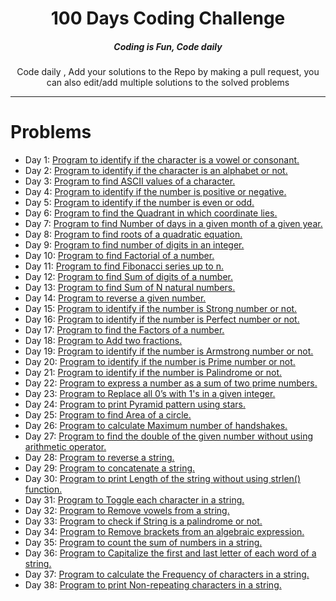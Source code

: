 <H1 align="center">100 Days Coding Challenge</H1>

<H5 align="center">Coding is Fun, Code daily</H5>

<P align="center">Code daily , Add your solutions to the Repo by making a pull request, you can also edit/add multiple solutions to the solved problems</P>

<HR>

# Problems

<UL>
    <li>
        Day 1: <a href="https://github.com/kunal-2002/100-days-of-code/blob/master/Day_001.cpp" target="_blank">Program to identify if the character is a vowel or consonant.</a>
    </li>
    <li>
        Day 2: <a href="https://github.com/kunal-2002/100-days-of-code/blob/master/Day_002.cpp" target="_blank">Program to identify if the character is an alphabet or not.</a>
    </li>
    <li>
        Day 3: <a href="https://github.com/kunal-2002/100-days-of-code/blob/master/Day_003.cpp" target="_blank">Program to find ASCII values of a character.</a>
    </li>
    <li>
        Day 4: <a href="https://github.com/kunal-2002/100-days-of-code/blob/master/Day_004.cpp" target="_blank">Program to identify if the number is positive or negative.</a>
    </li>
    <li>
        Day 5: <a href="https://github.com/kunal-2002/100-days-of-code/blob/master/Day_005.cpp" target="_blank">Program to identify if the number is even or odd.</a>
    </li>
    <li>
        Day 6: <a href="https://github.com/kunal-2002/100-days-of-code/blob/master/Day_006.cpp" target="_blank">Program to find the Quadrant in which coordinate lies.</a>
    </li>
    <li>
        Day 7: <a href="https://github.com/kunal-2002/100-days-of-code/blob/master/Day_007.cpp" target="_blank">Program to find Number of days in a given month of a given year.</a>
    </li>
    <li>
        Day 8: <a href="https://github.com/kunal-2002/100-days-of-code/blob/master/Day_008.cpp" target="_blank">Program to find roots of a quadratic equation.</a>
    </li>
    <li>
        Day 9: <a href="https://github.com/kunal-2002/100-days-of-code/blob/master/Day_009.cpp" target="_blank">Program to find number of digits in an integer.</a>
    </li>
    <li>
        Day 10: <a href="https://github.com/kunal-2002/100-days-of-code/blob/master/Day_010.cpp" target="_blank">Program to find Factorial of a number.</a>
    </li>
    <li>
        Day 11: <a href="https://github.com/kunal-2002/100-days-of-code/blob/master/Day_011.cpp" target="_blank">Program to find Fibonacci series up to n.</a>
    </li>
    <li>
        Day 12: <a href="https://github.com/kunal-2002/100-days-of-code/blob/master/Day_012.cpp" target="_blank">Program to find Sum of digits of a number.</a>
    </li>
    <li>
        Day 13: <a href="https://github.com/kunal-2002/100-days-of-code/blob/master/Day_013.cpp" target="_blank">Program to find Sum of N natural numbers.</a>
    </li>
    <li>
        Day 14: <a href="https://github.com/kunal-2002/100-days-of-code/blob/master/Day_014.cpp" target="_blank">Program to reverse a given number.</a>
    </li>
    <li>
        Day 15: <a href="https://github.com/kunal-2002/100-days-of-code/blob/master/Day_015.cpp" target="_blank">Program to identify if the number is Strong number or not.</a>
    </li>
    <li>
        Day 16: <a href="https://github.com/kunal-2002/100-days-of-code/blob/master/Day_016.cpp" target="_blank">Program to identify if the number is Perfect number or not.</a>
    </li>
    <li>
        Day 17: <a href="https://github.com/kunal-2002/100-days-of-code/blob/master/Day_017.cpp" target="_blank">Program to find the Factors of a number.</a>
    </li>
    <li>
        Day 18: <a href="https://github.com/kunal-2002/100-days-of-code/blob/master/Day_018.cpp" target="_blank">Program to Add two fractions.</a>
    </li>
    <li>
        Day 19: <a href="https://github.com/kunal-2002/100-days-of-code/blob/master/Day_019.cpp" target="_blank">Program to identify if the number is Armstrong number or not.</a>
    </li>
    <li>
        Day 20: <a href="https://github.com/kunal-2002/100-days-of-code/blob/master/Day_020.cpp" target="_blank">Program to identify if the number is Prime number or not.</a>
    </li>
    <li>
        Day 21: <a href="https://github.com/kunal-2002/100-days-of-code/blob/master/Day_021.cpp" target="_blank">Program to identify if the number is Palindrome or not.</a>
    </li>
    <li>
        Day 22: <a href="https://github.com/kunal-2002/100-days-of-code/blob/master/Day_022.cpp" target="_blank">Program to express a number as a sum of two prime numbers.</a>
    </li>
    <li>
        Day 23: <a href="https://github.com/kunal-2002/100-days-of-code/blob/master/Day_023.cpp" target="_blank">Program to Replace all 0’s with 1's in a given integer.</a>
    </li>
    <li>
        Day 24: <a href="https://github.com/kunal-2002/100-days-of-code/blob/master/Day_024.cpp" target="_blank">Program to print Pyramid pattern using stars.</a>
    </li>
    <li>
        Day 25: <a href="https://github.com/kunal-2002/100-days-of-code/blob/master/Day_025.cpp" target="_blank">Program to find Area of a circle.</a>
    </li>
    <li>
        Day 26: <a href="https://github.com/kunal-2002/100-days-of-code/blob/master/Day_026.cpp" target="_blank">Program to calculate Maximum number of handshakes.</a>
    </li>
    <li>
        Day 27: <a href="https://github.com/kunal-2002/100-days-of-code/blob/master/Day_027.cpp" target="_blank">Program to find the double of the given number without using arithmetic operator.</a>
    </li>
    <li>
        Day 28: <a href="https://github.com/kunal-2002/100-days-of-code/blob/master/Day_028.cpp" target="_blank">Program to reverse a string.</a>
    </li>
    <li>
        Day 29: <a href="https://github.com/kunal-2002/100-days-of-code/blob/master/Day_029.cpp" target="_blank">Program to concatenate a string.</a>
    </li>
    <li>
        Day 30: <a href="https://github.com/kunal-2002/100-days-of-code/blob/master/Day_030.cpp" target="_blank">Program to print Length of the string without using strlen() function.</a>
    </li>
    <li>
        Day 31: <a href="https://github.com/kunal-2002/100-days-of-code/blob/master/Day_031.cpp" target="_blank">Program to Toggle each character in a string.</a>
    </li>
    <li>
        Day 32: <a href="https://github.com/kunal-2002/100-days-of-code/blob/master/Day_032.cpp" target="_blank">Program to Remove vowels from a string.</a>
    </li>
    <li>
        Day 33: <a href="https://github.com/kunal-2002/100-days-of-code/blob/master/Day_033.cpp" target="_blank">Program to check if String is a palindrome or not.</a>
    </li>
    <li>
        Day 34: <a href="https://github.com/kunal-2002/100-days-of-code/blob/master/Day_034.cpp" target="_blank">Program to Remove brackets from an algebraic expression.</a>
    </li>
    <li>
        Day 35: <a href="https://github.com/kunal-2002/100-days-of-code/blob/master/Day_035.cpp" target="_blank">Program to count the sum of numbers in a string.</a>
    </li>
    <li>
        Day 36: <a href="https://github.com/kunal-2002/100-days-of-code/blob/master/Day_036.cpp" target="_blank">Program to Capitalize the first and last letter of each word of a string.</a>
    </li>
    <li>
        Day 37: <a href="https://github.com/kunal-2002/100-days-of-code/blob/master/Day_037.cpp" target="_blank">Program to calculate the Frequency of characters in a string.</a>
    </li>
    <li>
        Day 38: <a href="https://github.com/kunal-2002/100-days-of-code/blob/master/Day_038.cpp" target="_blank">Program to print Non-repeating characters in a string.</a>
    </li>
</UL>